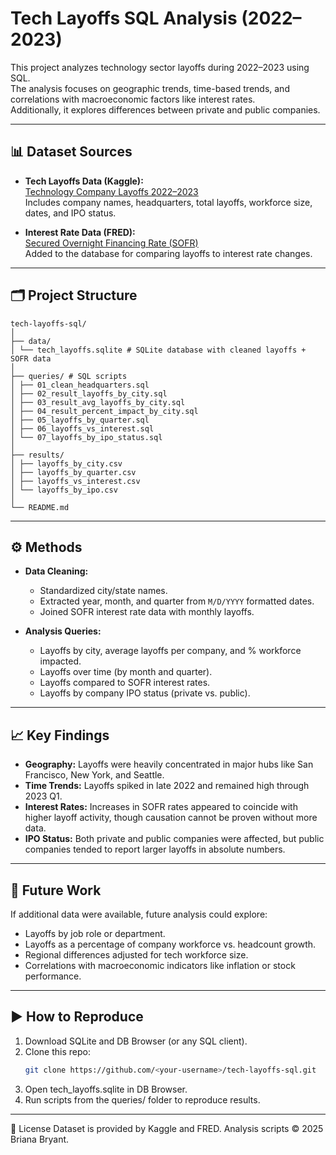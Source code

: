 # Tech Layoffs SQL Analysis (2022–2023)

This project analyzes technology sector layoffs during 2022–2023 using SQL.  
The analysis focuses on geographic trends, time-based trends, and correlations with macroeconomic factors like interest rates.  
Additionally, it explores differences between private and public companies.

---

## 📊 Dataset Sources

- **Tech Layoffs Data (Kaggle):**  
  [Technology Company Layoffs 2022–2023](https://www.kaggle.com/datasets/salimwid/technology-company-layoffs-20222023-data)  
  Includes company names, headquarters, total layoffs, workforce size, dates, and IPO status.

- **Interest Rate Data (FRED):**  
  [Secured Overnight Financing Rate (SOFR)](https://fred.stlouisfed.org/series/SOFR)  
  Added to the database for comparing layoffs to interest rate changes.

---

## 🗂 Project Structure

```
tech-layoffs-sql/
│
├── data/
│ └── tech_layoffs.sqlite # SQLite database with cleaned layoffs + SOFR data
│
├── queries/ # SQL scripts
│ ├── 01_clean_headquarters.sql
│ ├── 02_result_layoffs_by_city.sql
│ ├── 03_result_avg_layoffs_by_city.sql
│ ├── 04_result_percent_impact_by_city.sql
│ ├── 05_layoffs_by_quarter.sql
│ ├── 06_layoffs_vs_interest.sql
│ └── 07_layoffs_by_ipo_status.sql
│
├── results/
│ ├── layoffs_by_city.csv
│ ├── layoffs_by_quarter.csv
│ ├── layoffs_vs_interest.csv
│ └── layoffs_by_ipo.csv
│
└── README.md
```

---

## ⚙️ Methods

- **Data Cleaning:**  
  - Standardized city/state names.  
  - Extracted year, month, and quarter from `M/D/YYYY` formatted dates.  
  - Joined SOFR interest rate data with monthly layoffs.  

- **Analysis Queries:**  
  - Layoffs by city, average layoffs per company, and % workforce impacted.  
  - Layoffs over time (by month and quarter).  
  - Layoffs compared to SOFR interest rates.  
  - Layoffs by company IPO status (private vs. public).  

---

## 📈 Key Findings

- **Geography:** Layoffs were heavily concentrated in major hubs like San Francisco, New York, and Seattle.  
- **Time Trends:** Layoffs spiked in late 2022 and remained high through 2023 Q1.  
- **Interest Rates:** Increases in SOFR rates appeared to coincide with higher layoff activity, though causation cannot be proven without more data.  
- **IPO Status:** Both private and public companies were affected, but public companies tended to report larger layoffs in absolute numbers.  

---

## 🔮 Future Work

If additional data were available, future analysis could explore:  
- Layoffs by job role or department.  
- Layoffs as a percentage of company workforce vs. headcount growth.  
- Regional differences adjusted for tech workforce size.  
- Correlations with macroeconomic indicators like inflation or stock performance.  

---

## ▶️ How to Reproduce

1. Download SQLite and DB Browser (or any SQL client).  
2. Clone this repo:  
   ```bash
   git clone https://github.com/<your-username>/tech-layoffs-sql.git
3. Open tech_layoffs.sqlite in DB Browser.
4. Run scripts from the queries/ folder to reproduce results.

---

📎 License
Dataset is provided by Kaggle and FRED. Analysis scripts © 2025 Briana Bryant.

